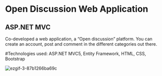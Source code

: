 # Open Discussion Web Application
## ASP.NET MVC 

Co-developed a web application, a “Open discussion” platform. You can create an account, post and comment in the different categories out there. 

#Technologies used: ASP.NET MVC5, Entity Framework, HTML, CSS, Bootstrap

![ezgif-3-87b1266ba69c](https://user-images.githubusercontent.com/56735903/110000157-a887e780-7d1b-11eb-9ac7-b0fb15b012fa.gif)
